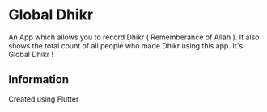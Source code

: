 # Global Dhikr

An App which allows you to record Dhikr ( Rememberance of Allah ).
It also shows the total count of all people who made Dhikr using this app.
It's Global Dhikr !

## Information

Created using Flutter


